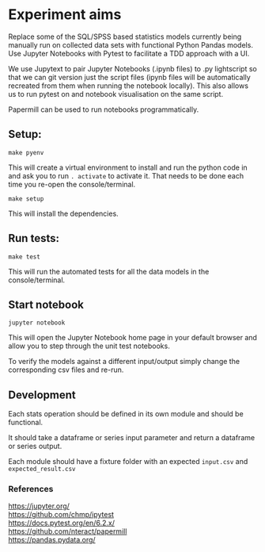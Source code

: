 # Experiment aims
Replace some of the SQL/SPSS based statistics models currently being manually run on collected data sets with functional Python Pandas models. Use Jupyter Notebooks with Pytest to facilitate a TDD approach with a UI.

We use Jupytext to pair Jupyter Notebooks (.ipynb files) to .py lightscript so that we can git version just the script files (ipynb files will be automatically recreated from them when running the notebook locally). This also allows us to run pytest on and notebook visualisation on the same script.

Papermill can be used to run notebooks programmatically.

## Setup:

`make pyenv`

This will create a virtual environment to install and run the python code in and ask you to run `. activate` to activate it. That needs to be done each time you re-open the console/terminal.

`make setup`

This will install the dependencies.

## Run tests:

`make test`

This will run the automated tests for all the data models in the console/terminal.

## Start notebook
`jupyter notebook`

This will open the Jupyter Notebook home page in your default browser and allow you to step through the unit test notebooks.

To verify the models against a different input/output simply change the corresponding csv files and re-run.


## Development

Each stats operation should be defined in its own module and should be functional.

It should take a dataframe or series input parameter and return a dataframe or series output.

Each module should have a fixture folder with an expected `input.csv` and `expected_result.csv`


### References
https://jupyter.org/<br />
https://github.com/chmp/ipytest<br />
https://docs.pytest.org/en/6.2.x/<br />
https://github.com/nteract/papermill<br />
https://pandas.pydata.org/<br />
